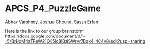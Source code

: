 # APCS_P4_PuzzleGame
Abhay Varshney, Joshua Cheung, Sasan Erfan

Here is the link to our group brainstorm!
https://docs.google.com/document/d/1--5rBrNoM4zTPeW21QK5ic8lBziSWrvr7Bqx4_4C4v8/edit?usp=sharing
